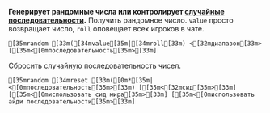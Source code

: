 **Генерирует рандомные числа или контролирует [случайные последовательности](https://minecraft.wiki/w/Random_sequence_format).**
Получить рандомное число. `value` просто возвращает число, `roll` оповещает всех игроков в чате.
```ansi
[35mrandom [33m([34mvalue[35m|[34mroll[33m) <[32mдиапазон[33m> [[35m<[0mпоследовательность[35m>[33m]
```
Сбросить случайную последовательность чисел.
```ansi
[35mrandom [34mreset [33m([0m*[35m|<[0mпоследовательность[35m>[33m) [[35m<[32mсид[35m>[33m] [[35m<[0mиспользовать сид мира[35m>[33m] [[35m<[0mиспользовать айди последовательности[35m>[33m]
```